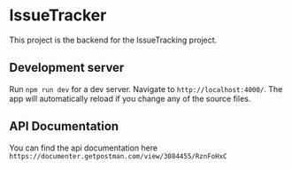 # IssueTracker

This project is the backend for the IssueTracking project.

## Development server

Run `npm run dev` for a dev server. Navigate to `http://localhost:4000/`. The app will automatically reload if you change any of the source files.

## API Documentation

You can find the api documentation here `https://documenter.getpostman.com/view/3084455/RznFoHxC`